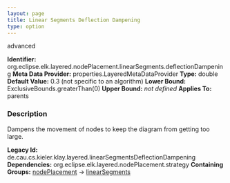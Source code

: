 ```yaml
---
layout: page
title: Linear Segments Deflection Dampening
type: option
---
```

advanced

**Identifier:** org.eclipse.elk.layered.nodePlacement.linearSegments.deflectionDampening
**Meta Data Provider:** properties.LayeredMetaDataProvider
**Type:** double
**Default Value:**  0.3  (not specific to an algorithm)
**Lower Bound:**  ExclusiveBounds.greaterThan(0)
**Upper Bound:** *not defined*
**Applies To:** parents

### Description
Dampens the movement of nodes to keep the diagram from getting too large.

**Legacy Id:** de.cau.cs.kieler.klay.layered.linearSegmentsDeflectionDampening
**Dependencies:** org.eclipse.elk.layered.nodePlacement.strategy
**Containing Groups:** [nodePlacement](org-eclipse-elk-layered-nodePlacement) -> [linearSegments](org-eclipse-elk-layered-nodePlacement-linearSegments)

